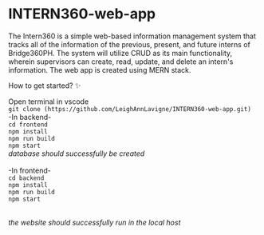 # INTERN360-web-app 
The Intern360 is a simple web-based information management system that tracks all of the information of the previous, present, and future interns of Bridge360PH. The system will utilize CRUD as its main functionality, wherein supervisors can create, read, update, and delete an intern's information. The web app is created using MERN stack.


 How to get started? :sparkles: <br /> 

 Open terminal in vscode <br />
 `git clone (https://github.com/LeighAnnLavigne/INTERN360-web-app.git)` <br />
 -In backend- <br />
 `cd frontend` <br />
 `npm install` <br />
`npm run build` <br />
`npm start` <br />
*database should successfully be created* <br />
<br />
 -In frontend- <br />
 `cd backend` <br />
 `npm install` <br />
 `npm run build` <br />
`npm start` <br />
<br />

*the website should successfully run in the local host*

